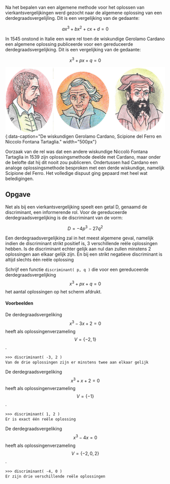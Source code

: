 Na het bepalen van een algemene methode voor het oplossen van vierkantsvergelijkingen werd gezocht naar de algemene oplossing van een derdegraadsvergelijling. Dit is een vergelijking van de gedaante:

$$ax^3+bx^2+cx+d=0$$

In 1545 onstond in Italie een ware rel toen de wiskundige Gerolamo Cardano een algemene oplossing publiceerde voor een gereduceerde derdegraadsvergelijking. Dit is een vergelijking van de gedaante:

$$x^3+px+q=0$$

![Cardano, Del Ferro en Tartaglia](media/cardano_delferro_tartaglia.jpg "Cardano, Del Ferro en Tartaglia"){:data-caption="De wiskundigen Gerolamo Cardano, Scipione del Ferro en Niccolo Fontana Tartaglia." width="500px"}

Oorzaak van de rel was dat een andere wiskundige Niccolò Fontana Tartaglia in 1539 zijn oplossingsmethode deelde met Cardano, maar onder de belofte dat hij dit nooit zou publiceren. Ondertussen had Cardano een analoge oplossingsmethode besproken met een derde wiskundige, namelijk Scipione del Ferro. Het volledige dispuut ging gepaard met heel wat beledigingen.

## Opgave

Net als bij een vierkantsvergelijking speelt een getal D, genaamd de discriminant, een informerende rol. Voor de gereduceerde derdegraadsvergelijking is de discriminant van de vorm:

$$ D = -4p^3 -27q^2$$

Een derdegraadsvergelijking zal in het meest algemene geval, namelijk indien de discriminant strikt positief is, 3 verschillende reële oplossingen hebben. Is de discriminant echter gelijk aan nul dan zullen minstens 2 oplossingen aan elkaar gelijk zijn. En bij een strikt negatieve discriminant is altijd slechts één reële oplossing

Schrijf een functie `discriminant( p, q )` die voor een gereduceerde derdegraadsvergelijking $$x^3+px+q=0$$ het aantal oplossingen op het scherm afdrukt. 

#### Voorbeelden
De derdegraadsvergeliking $$x^3-3x+2=0$$ heeft als oplossingenverzameling $$V = \{-2, 1\}$$.
```
>>> discriminant( -3, 2 )
Van de drie oplossingen zijn er minstens twee aan elkaar gelijk
```

De derdegraadsvergeliking $$x^3+x+2 = 0$$ heeft als oplossingenverzameling $$V = \{-1\}$$.
```
>>> discriminant( 1, 2 )
Er is exact één reële oplossing
```

De derdegraadsvergeliking $$x^3-4x= 0$$ heeft als oplossingenverzameling $$V = \{-2,0,2\}$$.
```
>>> discriminant( -4, 0 ) 
Er zijn drie verschillende reële oplossingen
```